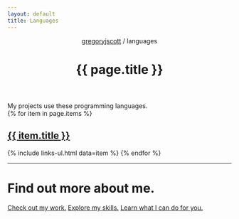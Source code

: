 ```yaml
---
layout: default
title: Languages
---
```


<header>
  <nav>
    <a href="/">gregoryjscott</a> / languages
  </nav>

  <h1>{{ page.title }}</h1>
</header>

<section markdown="1">
My projects use these programming languages.
</section>

<section>
{% for item in page.items %}
  <h1><a href="{{ item.url }}">{{ item.title }}</a></h1>

  {% include links-ul.html data=item %}
{% endfor %}
</section>

<hr>

<h1>Find out more about me.</h1>

<a class="button" href="/work/">Check out my work.</a>
<a class="button" href="/skills/">Explore my skills.</a>
<a class="button recommend" href="/services/">Learn what I can do for you.</a>
